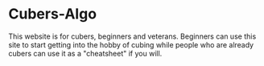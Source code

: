 # Cubers-Algo
This website is for cubers, beginners and veterans. Beginners can use this site to start getting into the hobby of cubing while people who are already cubers can use it as a "cheatsheet" if you will.